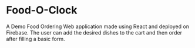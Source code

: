 # Food-O-Clock
A Demo Food Ordering Web application made using React and deployed on Firebase. 
The user can add the desired dishes to the cart and then order after filling a basic form.
